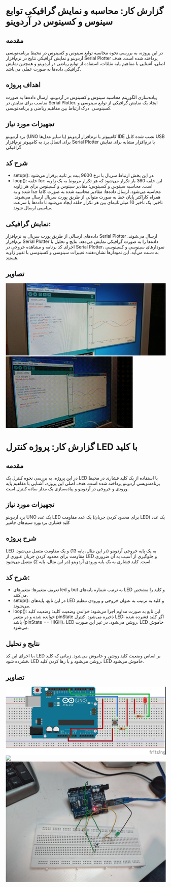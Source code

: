 # گزارش کار: محاسبه و نمایش گرافیکی توابع سینوس و کسینوس در آردوینو
## مقدمه
در این پروژه، به بررسی نحوه محاسبه توابع سینوس و کسینوس در محیط برنامه‌نویسی آردوینو و نمایش گرافیکی نتایج در نرم‌افزار Serial Plotter پرداخته شده است. هدف اصلی، آشنایی با مفاهیم پایه مثلثات، استفاده از توابع ریاضی در آردوینو و همچنین نمایش گرافیکی داده‌ها به صورت عملی می‌باشد.

## اهداف پروژه
پیاده‌سازی الگوریتم محاسبه سینوس و کسینوس در آردوینو.
ارسال داده‌ها به صورت مناسب برای نمایش در Serial Plotter.
ایجاد یک نمایش گرافیکی از توابع سینوسی و کسینوسی.
درک ارتباط بین مفاهیم ریاضی و برنامه‌نویسی.
## تجهیزات مورد نیاز
برد آردوینو (UNO یا سایر مدل‌ها)
کامپیوتر با نرم‌افزار آردوینو IDE نصب شده
کابل USB برای اتصال برد به کامپیوتر
نرم‌افزار Serial Plotter یا نرم‌افزار مشابه برای نمایش گرافیکی
## شرح کد
* setup():
 در این بخش ارتباط سریال با نرخ 9600 بیت بر ثانیه برقرار می‌شود.
* loop():
حلقه for: این حلقه 360 بار تکرار می‌شود که هر تکرار مربوط به یک زاویه است.
محاسبه سینوس و کسینوس: مقادیر سینوس و کسینوس برای هر زاویه محاسبه می‌شود.
ارسال داده‌ها: مقادیر محاسبه شده به صورت کاما جدا شده و به همراه کاراکتر پایان خط به صورت متوالی از طریق پورت سریال ارسال می‌شوند.
تاخیر: یک تاخیر 10 میلی‌ثانیه‌ای بین هر تکرار حلقه ایجاد می‌شود تا داده‌ها با سرعت مناسبی ارسال شوند.

## نمایش گرافیکی:
داده‌های ارسالی از طریق پورت سریال به نرم‌افزار Serial Plotter ارسال می‌شوند.
نرم‌افزار Serial Plotter داده‌ها را به صورت گرافیکی نمایش می‌دهد.
نتایج و تحلیل
با اجرای کد برنامه و مشاهده خروجی در Serial Plotter، نمودارهای سینوسی و کسینوسی به دست می‌آید. این نمودارها نشان‌دهنده تغییرات سینوسی و کسینوسی با تغییر زاویه هستند.

## تصاویر

![](https://github.com/vahidseyyedi/microProcessor/blob/main/03%20Laboratory/src/2.jpg)
![](https://github.com/vahidseyyedi/microProcessor/blob/main/03%20Laboratory/src/vid%2001.gif)

# گزارش کار: پروژه کنترل LED با کلید
## مقدمه
در این پروژه، به بررسی نحوه کنترل یک LED با استفاده از یک کلید فشاری در محیط برنامه‌نویسی آردوینو پرداخته شده است. هدف اصلی این پروژه، آشنایی با مفاهیم پایه ورودی و خروجی در آردوینو و پیاده‌سازی یک مدار ساده کنترل است.

## تجهیزات مورد نیاز
برد آردوینو UNO
یک عدد LED
یک عدد مقاومت (برای محدود کردن جریان LED)
یک عدد کلید فشاری
بردبورد
سیم‌های جامپر

## شرح پروژه
LED به یک پایه خروجی آردوینو (در این مثال، پایه 13) و یک مقاومت متصل می‌شود. مقاومت برای محدود کردن جریان عبوری از LED و جلوگیری از آسیب به آن ضروری است.
کلید فشاری به یک پایه ورودی آردوینو (در این مثال، پایه 2) متصل می‌شود.

## شرح کد:
* تعریف متغیرها: متغیرهای led و but به ترتیب شماره پایه‌های LED و کلید را مشخص می‌کنند.
* setup(): در این تابع، پایه‌های LED و کلید به ترتیب به عنوان خروجی و ورودی تنظیم می‌شوند.
* loop(): این تابع به صورت مداوم اجرا می‌شود:
خواندن وضعیت کلید: وضعیت کلید خوانده شده و در متغیر pinState ذخیره می‌شود.
کنترل LED: اگر کلید فشرده شده باشد (pinState == HIGH)، LED روشن می‌شود. در غیر این صورت، LED خاموش می‌شود.

## نتایج و تحلیل
با اجرای این کد، LED بر اساس وضعیت کلید روشن و خاموش می‌شود. زمانی که کلید فشرده شود، LED روشن می‌شود و با رها کردن کلید، LED خاموش می‌شود.

## تصاویر

![](https://github.com/vahidseyyedi/microProcessor/blob/main/03%20Laboratory/src/map_freetzle.jpg)
![](https://github.com/vahidseyyedi/microProcessor/blob/main/03%20Laboratory/src/vid%2002.gif)
![](https://github.com/vahidseyyedi/microProcessor/blob/main/03%20Laboratory/src/3.jpg)
